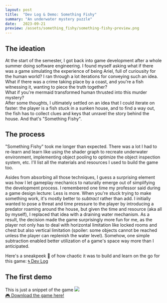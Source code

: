 ```yaml
---
layout: post
title:  "Dev Log & Demo: Something Fishy"
summary: "An underwater mystery puzzle"
date:   2023-09-21
preview: /assets/something_fishy/something-fishy-preview.png
---
```


## The ideation
At the start of the semester, I got back into game development after a whole summer doing software engineering. I found myself asking what if there was a game simulating the experience of being Ariel, full of curiousity for the human world? I ran through a lot iterations for conveying such an idea.\
What if there was a crime taking place by a coast, and you're a fish witnessing it, wanting to piece the truth together?\
What if you're mermaid transformed human thrusted into this murder mystery?\
After some thoughts, I ultimately settled on an idea that I could iterate on faster: the player is a fish stuck in a sunken house, and to find a way out, the fish has to collect clues and keys that unravel the story behind the house. And that's "Something Fishy".

## The process
"Something Fishy" took me longer than expected. There was a lot I had to re-learn and learn like using the shader graph to recreate underwater environment, implementing object pooling to optimize the object inspection system, etc. I'll list all the materials and resources I used to build the game too.

Asides from absorbing all those techniques, I guess a surprising element was how I let gameplay mechanics to naturally emerge out of simplifying the development process. I remembered one time my professor said during a game design lecture: Less is more. When you're stuck trying to make something work, it's mostly better to *subtract* rather than add. I initially wanted to pose a threat and time pressure to the player by introducing a predator roaming around the house, but given the time and resource (aka all by myself), I replaced that idea with a draining water mechanism. As a result, the decision made the game surprisingly more fun for me, as the player not only has to deal with horizontal limitation like locked rooms and chest but also vertical limitation (spoiler: some objects cannot be reached unless the player can replenish the water level). Somehow, one simple subtraction enabled better utilization of a game's space way more than I anticipated.

Here's a sneakpeek 👀 of how chaotic it was to build and learn on the go for this game: 
[🌀 Dev Log](https://www.notion.so/Something-Fishy-Dev-Log-4409445ba00648259e56b910946753a6?pvs=4)

## The first demo
This is just a snippet of the game
[<img src="/assets/something_fishy/something-fishy-demo.png">](https://clipchamp.com/watch/UMXRn5roG9R)\
[🎮 Download the game here!](https://gumball7112.itch.io/something-fishy)